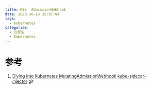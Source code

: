 ```yaml
---
title: K8s  AdmissionWebhook
date: 2023-10-16 16:07:04
tags:
  - Kubernetes
categories: 
  - 云原生
  - Kubernetes  
---
```


<p></p>
<!-- more -->



# 参考

1. [Diving into Kubernetes MutatingAdmissionWebhook](https://medium.com/ibm-cloud/diving-into-kubernetes-mutatingadmissionwebhook-6ef3c5695f74)
[kube-sidecar-injector](https://github.com/www6v/kube-sidecar-injector)  git
